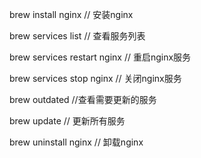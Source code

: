 brew install nginx // 安装nginx 

brew services list  // 查看服务列表

brew services restart  nginx // 重启nginx服务

brew services stop nginx // 关闭nginx服务

brew outdated //查看需要更新的服务

brew update // 更新所有服务

brew uninstall nginx // 卸载nginx